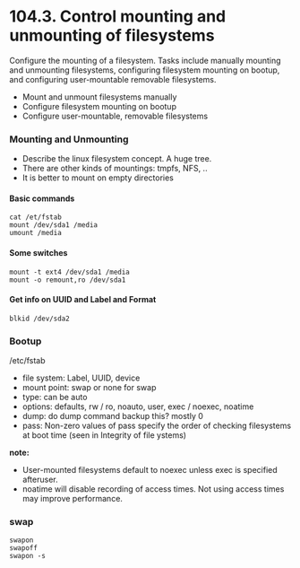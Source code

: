 # 104.3. Control mounting and unmounting of filesystems


Configure the mounting of a filesystem. Tasks include manually mounting and unmounting filesystems, configuring filesystem mounting on bootup, and configuring user-mountable removable filesystems. 

- Mount and unmount filesystems manually
- Configure filesystem mounting on bootup
- Configure user-mountable, removable filesystems

### Mounting and Unmounting

- Describe the linux filesystem concept. A huge tree.
- There are other kinds of mountings: tmpfs, NFS, ..
- It is better to mount on empty directories

#### Basic commands
```
cat /et/fstab
mount /dev/sda1 /media
umount /media
```

#### Some switches
```
mount -t ext4 /dev/sda1 /media
mount -o remount,ro /dev/sda1
```

#### Get info on UUID and Label and Format
```
blkid /dev/sda2
```

### Bootup
/etc/fstab

- file system: Label, UUID, device
- mount point: swap or none for swap
- type: can be auto
- options:  defaults, rw / ro, noauto, user, exec / noexec, noatime
- dump: do dump command backup this? mostly 0
- pass: Non-zero values of pass specify the order of checking filesystems at boot time (seen in Integrity of file ystems)

**note:** 
- User-mounted filesystems default to noexec unless exec is specified afteruser.
- noatime will disable recording of access times. Not using access times may improve performance.

### swap
```
swapon
swapoff
swapon -s
```
